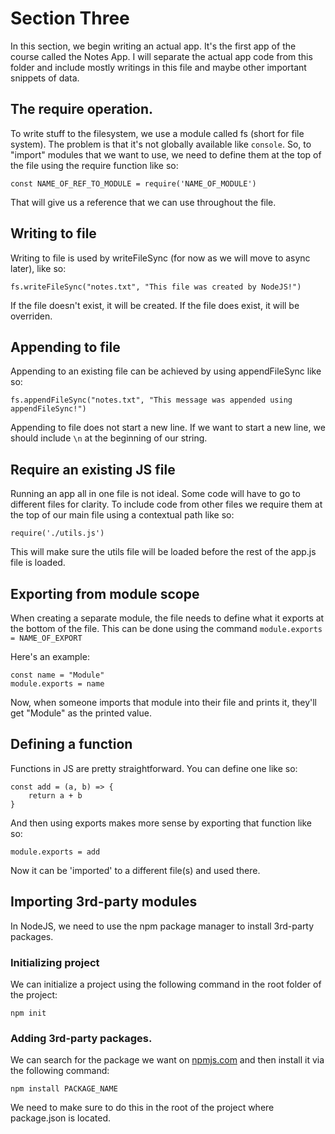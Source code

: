 # Section Three

In this section, we begin writing an actual app. It's the first app of the course called the Notes App.
I will separate the actual app code from this folder and include mostly writings in this file and maybe other important snippets of data.

## The require operation.
To write stuff to the filesystem, we use a module called fs (short for file system). The problem is that it's not globally available like `console`.
So, to "import" modules that we want to use, we need to define them at the top of the file using the require function like so:

```
const NAME_OF_REF_TO_MODULE = require('NAME_OF_MODULE')
```

That will give us a reference that we can use throughout the file.

## Writing to file
Writing to file is used by writeFileSync (for now as we will move to async later), like so:

```
fs.writeFileSync("notes.txt", "This file was created by NodeJS!")
```

If the file doesn't exist, it will be created. If the file does exist, it will be overriden.

## Appending to file
Appending to an existing file can be achieved by using appendFileSync like so:

```
fs.appendFileSync("notes.txt", "This message was appended using appendFileSync!")
```

Appending to file does not start a new line. If we want to start a new line, we should include `\n` at the beginning of our string.

## Require an existing JS file
Running an app all in one file is not ideal. Some code will have to go to different files for clarity.
To include code from other files we require them at the top of our main file using a contextual path like so:

```
require('./utils.js')
```

This will make sure the utils file will be loaded before the rest of the app.js file is loaded.

## Exporting from module scope
When creating a separate module, the file needs to define what it exports at the bottom of the file. This can be done using the command `module.exports = NAME_OF_EXPORT`

Here's an example:

```
const name = "Module"
module.exports = name
```

Now, when someone imports that module into their file and prints it, they'll get "Module" as the printed value.

## Defining a function
Functions in JS are pretty straightforward. You can define one like so:

```
const add = (a, b) => {
    return a + b
}
```

And then using exports makes more sense by exporting that function like so:

```
module.exports = add
```

Now it can be 'imported' to a different file(s) and used there.

## Importing 3rd-party modules
In NodeJS, we need to use the npm package manager to install 3rd-party packages.

### Initializing project
We can initialize a project using the following command in the root folder of the project:
```
npm init
```

### Adding 3rd-party packages. 
We can search for the package we want on [npmjs.com](https://npmjs.com) and then install it via the following command:

```
npm install PACKAGE_NAME
```

We need to make sure to do this in the root of the project where package.json is located.
